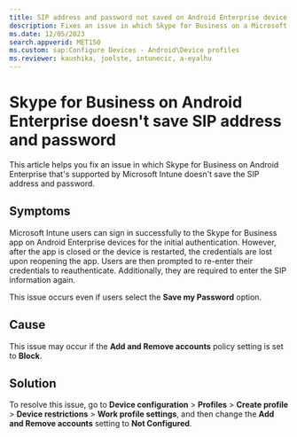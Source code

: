 ```yaml
---
title: SIP address and password not saved on Android Enterprise device
description: Fixes an issue in which Skype for Business on a Microsoft Intune supported Android Enterprise device doesn't save the SIP address and password.
ms.date: 12/05/2023
search.appverid: MET150
ms.custom: sap:Configure Devices - Android\Device profiles
ms.reviewer: kaushika, joelste, intunecic, a-eyalhu
---
```

# Skype for Business on Android Enterprise doesn't save SIP address and password

This article helps you fix an issue in which Skype for Business on Android Enterprise that's supported by Microsoft Intune doesn't save the SIP address and password.

## Symptoms

Microsoft Intune users can sign in successfully to the Skype for Business app on Android Enterprise devices for the initial authentication. However, after the app is closed or the device is restarted, the credentials are lost upon reopening the app. Users are then prompted to re-enter their credentials to reauthenticate. Additionally, they are required to enter the SIP information again.

This issue occurs even if users select the **Save my Password** option.

## Cause

This issue may occur if the **Add and Remove accounts** policy setting is set to **Block**.

## Solution

To resolve this issue, go to **Device configuration** > **Profiles** > **Create profile** > **Device restrictions** > **Work profile settings**, and then change the **Add and Remove accounts** setting to **Not Configured**.
